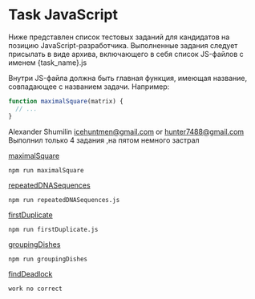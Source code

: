# Task JavaScript

Ниже представлен список тестовых заданий для кандидатов на позицию JavaScript-разработчика. Выполненные задания следует присылать в виде архива, включающего в себя список JS-файлов с именем {task_name}.js

Внутри JS-файла должна быть главная функция, имеющая название, совпадающее с названием задачи. Например:

```jsx
function maximalSquare(matrix) {
  // ...
}
```
Alexander Shumilin <icehuntmen@gmail.com> or <hunter7488@gmail.com>
Выполнил только 4 задания ,на пятом немного застрал

[maximalSquare](https://www.notion.so/maximalSquare-b217c17cdd474081a866e56b4051fee8)
```
npm run maximalSquare
```
[repeatedDNASequences](https://www.notion.so/repeatedDNASequences-e689436c15944d4abb4abe8b44e178c7)
```
npm run repeatedDNASequences.js   
```
[firstDuplicate](https://www.notion.so/firstDuplicate-5cf9b357573446b08db59bea21ba3450)
```
npm run firstDuplicate.js
```
[groupingDishes](https://www.notion.so/groupingDishes-959621ae43694f708176484cf519e71c)
```
npm run groupingDishes
```
[findDeadlock](https://www.notion.so/findDeadlock-a7e3ecc74011401fb5fca148b78fed23)
```
work no correct
```
